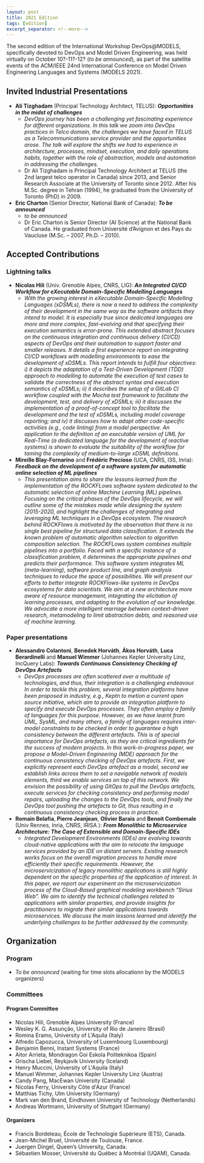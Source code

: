 ```yaml
---
layout: post
title: 2021 Edition
tags: [edition]
excerpt_separator: <!--more-->
---
```


The second edition of the International Workshop DevOps@MODELS, specifically devoted to DevOps and Model Driven Engineering, was held virtually on October 10?-11?-12? (_to be announced_), as part of the satellite events of the ACM/IEEE 24nd International Conference on Model Driven Engineering Languages and Systems (MODELS 2021).

<!--more-->

## Invited Industrial Presentations

  - **Ali Tizghadam** (Principal Technology Architect, TELUS): **_Opportunities in the midst of challenges_**
    - _DevOps journey has been a challenging yet fascinating experience for different organizations. In this talk we zoom into DevOps practices in Telco domain, the challenges we have faced in TELUS as a Telecommunications service provider and the opportunities arose. The talk will explore the shifts we had to experience in architecture, processes, mindset, execution, and daily operations habits, together with the role of abstraction, models and automation in addressing the challenges._
    - Dr Ali Tizghadam is Principal Technology Architect at TELUS (the 2nd largest telco operator in Canada) since 2013, and Senior Research Associate at the University of Toronto since 2012. After his M.Sc. degree in Tehran (1994), he graduated from the University of Toronto (PhD) in 2009.
  - **Eric Charton** (Senior Director, National Bank of Canada): **_To be announced_**
    - _to be announced_
    - Dr Eric Charton is Senior Director (AI Science) at the National Bank of Canada. He graduated from Université d’Avignon et des Pays du Vaucluse (M.Sc. – 2007, Ph.D. – 2010).

## Accepted Contributions

### Lightning talks

  - **Nicolas Hili** (Univ. Grenoble Alpes, CNRS, LIG): **_An Integrated CI/CD Workflow for eXecutable Domain-Specific Modelling Languages_**
    - _With the growing interest in eXecutable Domain-Specific Modelling Languages (xDSMLs), there is now a need to address the complexity of their development in the same way as the software artifacts they intend to model. It is especially true since dedicated languages are more and more complex, fast-evolving and that specifying their execution semantics is error-prone. This extended abstract focuses on the continuous integration and continuous delivery (CI/CD) aspects of DevOps and their automation to support faster and smaller releases. It details a first experience report on integrating CI/CD workflows with modelling environments to ease the development of xDSMLs. This report intends to fulfill four objectives: i) it depicts the adaptation of a Test-Driven Development (TDD) approach to modelling to automate the execution of test cases to validate the correctness of the abstract syntax and execution semantics of xDSMLs; ii) it describes the setup of a GitLab CI workflow coupled with the Mocha test framework to facilitate the development, test, and delivery of xDSMLs; iii) it discusses the implementation of a proof-of-concept tool to facilitate the development and the test of xDSMLs, including model coverage reporting; and iv) it discusses how to adapt other code-specific activities (e.g., code linting) from a model perspective. An application to the definition of an executable version of UML for Real-Time (a dedicated language for the development of reactive systems) is shown to evaluate the suitability of the workflow for taming the complexity of medium-to-large xDSML definitions._
  - **Mireille Blay-Fornarino** and **Frédéric Precioso** (UCA, CNRS, I3S, Inria): **_Feedback on the development of a software system for automatic online selection of ML pipelines_**
    - _This presentation aims to share the lessons learned from the implementation of the ROCKFLows software system dedicated to the automatic selection of online Machine Learning (ML) pipelines. Focusing on the critical phases of the DevOps lifecycle, we will outline some of the mistakes made while designing the system (2015-2020, and highlight the challenges of integrating and leveraging ML techniques in a DevOps ecosystem. The research behind ROCKFlows is motivated by the observation that there is no single best pipeline for structured data classification. It extends the known problem of automatic algorithm selection to algorithm composition selection. The ROCKFLows system combines multiple pipelines into a portfolio. Faced with a specific instance of a classification problem, it determines the appropriate pipelines and predicts their performance. This software system integrates ML (meta-learning), software product line, and graph analysis techniques to reduce the space of possibilities. We will present our efforts to better integrate ROCKFlows-like systems in DevOps ecosystems for data scientists. We aim at a new architecture more aware of resource management, integrating the elicitation of learning processes, and adapting to the evolution of our knowledge. We advocate a more intelligent marriage between context-driven research, metamodeling to limit abstraction debts, and reasoned use of machine learning._

### Paper presentations

  - **Alessandro Colantoni**, **Benedek Horváth**, **Ákos Horváth**, **Luca Berardinelli** and **Manuel Wimmer** (Johannes Kepler University Linz, IncQuery Labs): **_Towards Continuous Consistency Checking of DevOps Artefacts_**
    - _DevOps processes are often scattered over a multitude of technologies, and thus, their integration is a challenging endeavour. In order to tackle this problem, several integration platforms have been proposed in industry, e.g., Keptn to metion a current open source initiative, which aim to provide an integration platform to specify and execute DevOps processes. They often employ a family of languages for this purpose. However, as we have learnt from UML, SysML, and many others, a family of languages requires inter-model constraints to be checked in order to guarantee a high consistency between the different artefacts. This is of special importance for DevOps artefacts, as they are critical ingredients for the success of modern projects. In this work-in-progress paper, we propose a Model-Driven Engineering (MDE) approach for the continuous consistency checking of DevOps artefacts. First, we explicitly represent each DevOps artefact as a model, second we establish links across them to set a navigable network of models elements, third we enable services on top of this network. We envision the possibility of using GitOps to pull the DevOps artefacts, execute services for checking consistency and performing model repairs, uploading the changes to the DevOps tools, and finally the DevOps tool pushing the artefacts to Git, thus resulting in a continuous consistency checking process in practice._
  - **Romain Belafia**, **Pierre Jeanjean**, **Olivier Barais** and **Benoit Combemale** (Univ Rennes, Inria, CNRS, IRISA	): **_From Monolithic to Microservice Architecture: The Case of Extensible and Domain-Specific IDEs_**
    - _Integrated Development Environments (IDEs) are evolving towards cloud-native applications with the aim to relocate the language services provided by an IDE on distant servers. Existing research works focus on the overall migration process to handle more efficiently their specific requirements. However, the microservicization of legacy monolithic applications is still highly dependent on the specific properties of the application of interest. In this paper, we report our experiment on the microservicization process of the Cloud-Based graphical modeling workbench "Sirius Web". We aim to identify the technical challenges related to applications with similar properties, and provide insights for practitioners to migrate their similar applications towards microservices. We discuss the main lessons learned and identify the underlying challenges to be further addressed by the community._

## Organization

### Program

  - _To be announced_ (waiting for time slots allocationn by the MODELS organizers)

### Committees

#### Program Committee

- Nicolas Hili, Grenoble Alpes University	(France)
- Wesley K. G. Assunção, University of Rio de Janeiro (Brasil)
- Romina Eramo, University of L'Aquila	(Italy)
- Alfredo Capozucca, University of Luxembourg (Luxembourg)
- Benjamin Benni, Instant Systems (France)
- Aitor	Arrieta, Mondragon Goi Eskola Politeknikoa (Spain)
- Grischa	Liebel, Reykjavik University (Iceland)
- Henry	Muccini, University of L'Aquila (Italy)
- Manuel	Wimmer, Johannes Kepler University Linz	(Austria)
- Candy	Pang, MacEwan University (Canada)
- Nicolas	Ferry, University Côte d'Azur	(France)
- Matthias	Tichy, Ulm University	(Germany)
- Mark	van den Brand,	Eindhoven University of Technology (Netherlands)
- Andreas	Wortmann, University of Stuttgart (Germany)

#### Organizers

  - Francis Bordeleau, École de Technologie Supérieure (ETS), Canada.
  - Jean-Michel Bruel, Université de Toulouse, France.
  - Juergen Dingel, Queen’s University, Canada.
  - Sébastien Mosser, Université du Québec à Montréal (UQAM), Canada.

